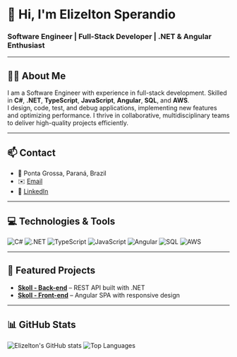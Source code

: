 # 👋 Hi, I'm Elizelton Sperandio

### Software Engineer | Full-Stack Developer | .NET & Angular Enthusiast  

---

## 👨‍💻 About Me
I am a Software Engineer with experience in full-stack development. Skilled in **C#**, **.NET**, **TypeScript**, **JavaScript**, **Angular**, **SQL**, and **AWS**.  
I design, code, test, and debug applications, implementing new features and optimizing performance. I thrive in collaborative, multidisciplinary teams to deliver high-quality projects efficiently.

---

## 📫 Contact
- 📍 Ponta Grossa, Paraná, Brazil  
- ✉️ [Email](mailto:elizeltonls@gmail.com?body=Hello%20Elizelton,%20hope%20you're%20doing%20well!)  
- 🔗 [LinkedIn](https://www.linkedin.com/in/elizelton-lb8508679/)

---

## 💻 Technologies & Tools
![C#](https://img.shields.io/badge/C%23-239120?style=for-the-badge&logo=c-sharp&logoColor=white)
![.NET](https://img.shields.io/badge/.NET-5C2D91?style=for-the-badge&logo=dot-net&logoColor=white)
![TypeScript](https://img.shields.io/badge/TypeScript-3178C6?style=for-the-badge&logo=typescript&logoColor=white)
![JavaScript](https://img.shields.io/badge/JavaScript-F7DF1E?style=for-the-badge&logo=javascript&logoColor=black)
![Angular](https://img.shields.io/badge/Angular-DD0031?style=for-the-badge&logo=angular&logoColor=white)
![SQL](https://img.shields.io/badge/SQL-4479A1?style=for-the-badge&logo=mysql&logoColor=white)
![AWS](https://img.shields.io/badge/AWS-232F3E?style=for-the-badge&logo=amazon-aws&logoColor=white)

---

## 🚀 Featured Projects
- [**Skoll - Back-end**](https://github.com/elizelton/skoll.back) – REST API built with .NET  
- [**Skoll - Front-end**](https://github.com/elizelton/skoll.front) – Angular SPA with responsive design

---

## 📊 GitHub Stats
![Elizelton's GitHub stats](https://github-readme-stats.vercel.app/api?username=elizelton&show_icons=true&theme=radical)
![Top Languages](https://github-readme-stats.vercel.app/api/top-langs/?username=elizelton&layout=compact&theme=radical)
